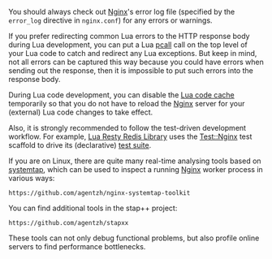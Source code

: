<!---
    @title         Debugging
    @creator       Yichun Zhang
    @created       2013-10-06 18:12 GMT
    @modifier      Yichun Zhang
    @modifier_link yichun-zhang
    @modified      2013-10-06 18:24 GMT
    @changes       10
--->

You should always check out [Nginx](nginx.html)'s error log file (specified
by the `error_log` directive in `nginx.conf`) for any errors or warnings.

If you prefer redirecting common Lua errors to the HTTP response body during
Lua development, you can put a Lua [pcall](http://www.lua.org/manual/5.1/manual.html#pdf-pcall) call
on the top level of your Lua code to catch and redirect any Lua exceptions.
But keep in mind, not all errors can be captured this way because you could
have errors when sending out the response, then it is impossible to put such
errors into the response body.

During Lua code development, you can disable the [Lua code cache](http://wiki.nginx.org/HttpLuaModule#lua_code_cache) temporarily
so that you do not have to reload the [Nginx](nginx.html) server for your (external)
Lua code changes to take effect.

Also, it is strongly recommended to follow the test-driven development workflow.
For example, [Lua Resty Redis Library](lua-resty-redis-library.html) uses the
[Test::Nginx](http://search.cpan.org/perldoc?Test%3A%3ANginx) test scaffold
to drive its (declarative) [test suite](https://github.com/agentzh/lua-resty-redis/tree/master/t/).

If you are on Linux, there are quite many real-time analysing tools based on
[systemtap](http://sourceware.org/systemtap/), which can be used to inspect
a running [Nginx](nginx.html) worker process in various ways:

    https://github.com/agentzh/nginx-systemtap-toolkit
You can find additional tools in the stap++ project:

    https://github.com/agentzh/stapxx
These tools can not only debug functional problems, but also profile online
servers to find performance bottlenecks.
